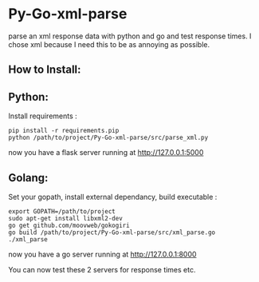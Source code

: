 Py-Go-xml-parse
===============

parse an xml response data with python and go and test response times. I chose xml because I need this to be as annoying as possible.


How to Install:
---------------

Python:
-------

Install requirements :

    pip install -r requirements.pip
    python /path/to/project/Py-Go-xml-parse/src/parse_xml.py

now you have a flask server running at http://127.0.0.1:5000

Golang:
-------

Set your gopath, install external dependancy, build executable :

    export GOPATH=/path/to/project
    sudo apt-get install libxml2-dev
    go get github.com/moovweb/gokogiri
    go build /path/to/project/Py-Go-xml-parse/src/xml_parse.go
    ./xml_parse

now you have a go server running at http://127.0.0.1:8000

You can now test these 2 servers for response times etc.
